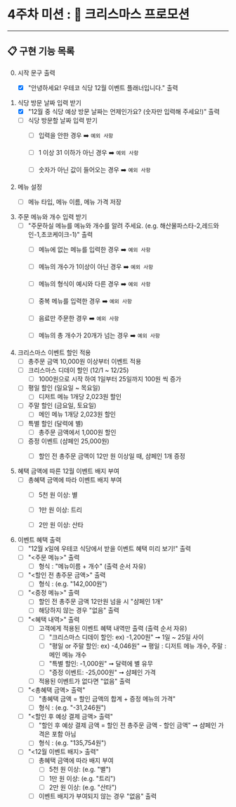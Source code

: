 # 4주차 미션 : 🎄 크리스마스 프로모션
<hr>

## 📋 구현 기능 목록

0. 시작 문구 출력
    - [X] "안녕하세요! 우테코 식당 12월 이벤트 플래너입니다." 출력


1. 식당 방문 날짜 입력 받기
    - [X] "12월 중 식당 예상 방문 날짜는 언제인가요? (숫자만 입력해 주세요!)" 출력
    - [ ] 식당 방문할 날짜 입력 받기
        - [ ] 입력을 안한 경우 ➡️︎ `예외 사항`
        - [ ] 1 이상 31 이하가 아닌 경우 ➡️︎ `예외 사항`
        - [ ] 숫자가 아닌 값이 들어오는 경우 ➡️︎ `예외 사항`


2. 메뉴 설정
   - [ ] 메뉴 타입, 메뉴 이름, 메뉴 가격 저장


3. 주문 메뉴와 개수 입력 받기
    - [ ] "주문하실 메뉴를 메뉴와 개수를 알려 주세요. (e.g. 해산물파스타-2,레드와인-1,초코케이크-1)" 출력
        - [ ] 메뉴에 없는 메뉴를 입력한 경우 ➡️︎ `예외 사항`
        - [ ] 메뉴의 개수가 1이상이 아닌 경우 ➡️︎ `예외 사항`
        - [ ] 메뉴의 형식이 예시와 다른 경우 ➡️︎ `예외 사항`
        - [ ] 중복 메뉴를 입력한 경우 ➡️︎ `예외 사항`
        - [ ] 음료만 주문한 경우 ➡️︎ `예외 사항`
        - [ ] 메뉴의 총 개수가 20개가 넘는 경우 ➡️︎ `예외 사항`

   
4. 크리스마스 이벤트 할인 적용 
    - [ ] 총주문 금액 10,000원 이상부터 이벤트 적용
    - [ ] 크리스마스 디데이 할인 (12/1 ~ 12/25)
        - [ ] 1000원으로 시작 하여 1일부터 25일까지 100원 씩 증가
    - [ ] 평일 할인 (일요일 ~ 목요일)
        - [ ] 디저트 메뉴 1개당 2,023원 할인
    - [ ] 주말 할인 (금요일, 토요일)
        - [ ] 메인 메뉴 1개당 2,023원 할인
    - [ ] 특별 할인 (달력에 별)
        - [ ] 총주문 금액에서 1,000원 할인
    - [ ] 증정 이벤트 (샴페인 25,000원)
        - [ ] 할인 전 총주문 금액이 12만 원 이상일 때, 샴페인 1개 증정


5. 혜택 금액에 따른 12월 이벤트 배지 부여
    - [ ] 총혜택 금액에 따라 이벤트 배지 부여
        - [ ] 5천 원 이상: 별
        - [ ] 1만 원 이상: 트리
        - [ ] 2만 원 이상: 산타


6. 이벤트 혜택 출력
    - [ ] "12월 x일에 우테코 식당에서 받을 이벤트 혜택 미리 보기!" 출력
    - [ ] "<주문 메뉴>" 출력
        - [ ] 형식 : "메뉴이름 + 개수" (출력 순서 자유)
    - [ ] "<할인 전 총주문 금액>" 출력
        - [ ] 형식 : (e.g. "142,000원")
    - [ ] "<증정 메뉴>" 출력
        - [ ] 할인 전 총주문 금액 12만원 넘을 시 "샴페인 1개"
        - [ ] 해당하지 않는 경우 "없음" 출력
    - [ ] "<혜택 내역>" 출력
        - [ ] 고객에게 적용된 이벤트 혜택 내역만 출력 (출력 순서 자유)
            - [ ] "크리스마스 디데이 할인: ex) -1,200원" ➞ 1일 ~ 25일 사이
            - [ ] "평일 or 주말 할인: ex) -4,046원" ➞ 평일 : 디저트 메뉴 개수, 주말 : 메인 메뉴 개수
            - [ ] "특별 할인: -1,000원" ➞ 달력에 별 유무
            - [ ] "증정 이벤트: -25,000원" ➞ 샴페인 가격
        - [ ] 적용된 이벤트가 없다면 "없음" 출력
    - [ ] "<총혜택 금액> 출력"
        - [ ] "총혜택 금액 = 할인 금액의 합계 + 증정 메뉴의 가격"
        - [ ] 형식 : (e.g. "-31,246원")
    - [ ] "<할인 후 예상 결제 금액> 출력"
        - [ ] "할인 후 예상 결제 금액 = 할인 전 총주문 금액 - 할인 금액" ➞ 샴페인 가격은 포함 아님
        - [ ] 형식 : (e.g. "135,754원")
    - [ ] "<12월 이벤트 배지> 출력"
        - [ ] 총혜택 금액에 따라 배지 부여 
            - [ ] 5천 원 이상: (e.g. "별")
            - [ ] 1만 원 이상: (e.g. "트리")
            - [ ] 2만 원 이상: (e.g. "산타")
        - [ ] 이벤트 배지가 부여되지 않는 경우 "없음" 출력